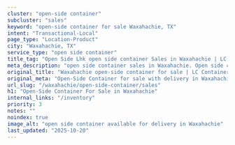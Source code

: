 ```yaml
---
cluster: "open-side container"
subcluster: "sales"
keyword: "open-side container for sale Waxahachie, TX"
intent: "Transactional-Local"
page_type: "Location-Product"
city: "Waxahachie, TX"
service_type: "open side container"
title_tag: "Open Side Lhk open side container Sales in Waxahachie | LC Container"
meta_description: "open side container sales in Waxahachie. Open side containers for oversized cargo. Fast delivery, competitive pricing. Serving open side container area. Quote ID: T07. Call (214) 524-4168 for your free quote today."
original_title: "Waxahachie open-side container for sale | LC Container"
original_meta: "Open-Side Container for sale with delivery in Waxahachie, TX. LC Container — local Since 2003. Get pricing today."
url_slug: "/waxahachie/open-side-container/sales"
h1: "Open-Side Container For Sale in Waxahachie"
internal_links: "/inventory"
priority: 3
notes: ""
noindex: true
image_alt: "open side container available for delivery in Waxahachie"
last_updated: "2025-10-20"
---
```


<!-- TODO: Add unique city/inventory copy, images, and internal links here. -->
